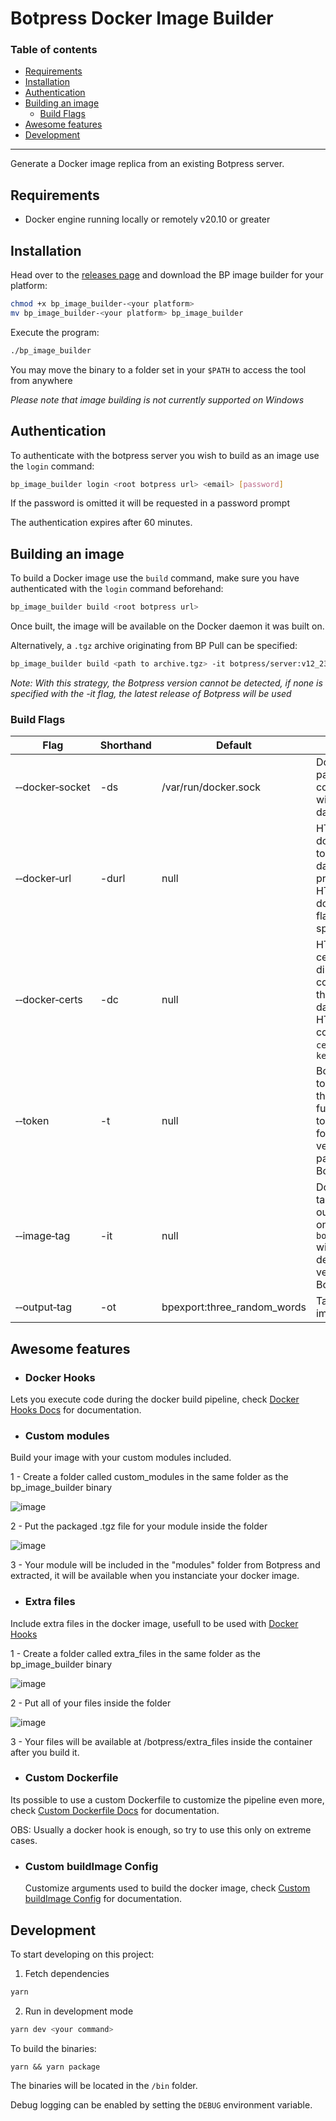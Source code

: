 # Botpress Docker Image Builder

### Table of contents
  - [Requirements](#requirements)
  - [Installation](#installation)
  - [Authentication](#authentication)
  - [Building an image](#building-an-image)
    - [Build Flags](#build-flags)
  - [Awesome features](#awesome-features)
  - [Development](#development)

----

Generate a Docker image replica from an existing Botpress server.


## Requirements
- Docker engine running locally or remotely v20.10 or greater
## Installation
Head over to the [releases page](https://github.com/botpress/solutions/releases) and download the BP image builder for your platform:

```sh
chmod +x bp_image_builder-<your platform>
mv bp_image_builder-<your platform> bp_image_builder
```

Execute the program:
```sh
./bp_image_builder
```
You may move the binary to a folder set in your `$PATH` to access the tool from anywhere

_Please note that image building is not currently supported on Windows_

## Authentication

To authenticate with the botpress server you wish to build as an image use the `login` command:

```sh
bp_image_builder login <root botpress url> <email> [password]
```

If the password is omitted it will be requested in a password prompt

The authentication expires after 60 minutes.

## Building an image

To build a Docker image use the `build` command, make sure you have authenticated with the `login` command beforehand:

```sh
bp_image_builder build <root botpress url>
```
Once built, the image will be available on the Docker daemon it was built on.

Alternatively, a `.tgz` archive originating from BP Pull can be specified:
```sh
bp_image_builder build <path to archive.tgz> -it botpress/server:v12_23_0
```
*Note: With this strategy, the Botpress version cannot be detected, if none is specified with the -it flag, the latest release of Botpress will be used*

### Build Flags
| Flag | Shorthand | Default | Description |
|------|-----------|---------|-------------|
| &#x2011;&#x2011;docker&#x2011;socket | -ds | /var/run/docker.sock | Docker socket path to use to communicate with the docker daemon |
| &#x2011;&#x2011;docker&#x2011;url | -durl | null | HTTP url of the docker daemon to use, if the daemon is protected by HTTPS, the docker-certs flag must be specified |
| &#x2011;&#x2011;docker&#x2011;certs | -dc | null | HTTPS certificate directory for connecting to the docker daemon via HTTPS, must contain `ca.pem`, `cert.pem` and `key.pem` |
| &#x2011;&#x2011;token | -t | null | Botpress JWT token to bypass the `login` function, the token can be found in the version control page of the Botpress UI |
| &#x2011;&#x2011;image&#x2011;tag | -it | null | Docker image tag to base the output image on, defaults to `botpress/server` with the detected version of Botpress |
| &#x2011;&#x2011;output&#x2011;tag | -ot | bpexport:three_random_words | Tag of the built image |


## Awesome features

- ### Docker Hooks
Lets you execute code during the docker build pipeline, check [Docker Hooks Docs](https://github.com/botpress/solutions/tree/master/custom_tools/bp_image_builder/docker_hooks) for documentation.

- ### Custom modules
Build your image with your custom modules included.

  1 - Create a folder called custom_modules in the same folder as the bp_image_builder binary

  ![image](https://user-images.githubusercontent.com/13484138/155409555-a76ea07d-bb6c-4379-bed8-e7c7cd1c96d3.png)

  2 - Put the packaged .tgz file for your module inside the folder

  ![image](https://user-images.githubusercontent.com/13484138/155409697-5b0826ce-ac77-404f-9ef9-11c70d5c3ddd.png)

  3 - Your module will be included in the "modules" folder from Botpress and extracted, it will be available when you instanciate your docker image.

- ### Extra files
Include extra files in the docker image, usefull to be used with [Docker Hooks](https://github.com/botpress/solutions/tree/master/custom_tools/bp_image_builder/docker_hooks) 


  1 - Create a folder called extra_files in the same folder as the bp_image_builder binary

  ![image](https://user-images.githubusercontent.com/13484138/155410034-6a8deb55-07d2-4d88-82ae-6c415c8619fa.png)

  2 - Put all of your files inside the folder

  ![image](https://user-images.githubusercontent.com/13484138/155410123-eef14594-446e-4017-87f1-b963c1bcdacf.png)

  3 - Your files will be available at /botpress/extra_files inside the container after you build it.

- ### Custom Dockerfile
Its possible to use a custom Dockerfile to customize the pipeline even more, check [Custom Dockerfile Docs](https://github.com/botpress/solutions/tree/master/custom_tools/bp_image_builder/custom_dockerfile) for documentation.

OBS: Usually a docker hook is enough, so try to use this only on extreme cases.

- ### Custom buildImage Config
  Customize arguments used to build the docker image, check [Custom buildImage Config](https://github.com/botpress/solutions/tree/master/custom_tools/bp_image_builder/custom_buildImage_config) for documentation.

## Development
To start developing on this project:

1. Fetch dependencies
```sh
yarn
```

2. Run in development mode
```sh
yarn dev <your command>
```

To build the binaries:
```
yarn && yarn package
```
The binaries will be located in the `/bin` folder.

Debug logging can be enabled by setting the `DEBUG` environment variable.
